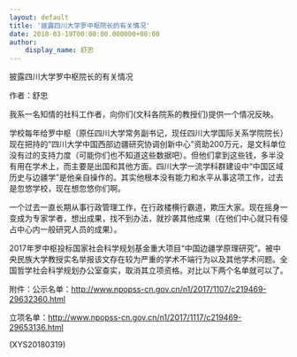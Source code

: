 ```yaml
---
layout: default
title: '披露四川大学罗中枢院长的有关情况'
date: 2018-03-19T00:00:00.000000+08:00
author:
    display_name: 舒忠
---
```


披露四川大学罗中枢院长的有关情况

作者：舒忠

我系一名知情的社科工作者，向你们(文科各院系的教授们)提供一个情况反映。

学校每年给罗中枢（原任四川大学常务副书记，现任四川大学国际关系学院院长）现在把持的“四川大学中国西部边疆研究协调创新中心”资助200万元，是文科单位没有过的支持力度（可能你们也不知道这些数据吧）。但他们拿到这些钱，多半没有用在学术上，而主要是出国和其他方面。四川大学一流学科群建设中“中国区域历史与边疆学”是他亲自操作的。其实他根本没有能力和水平从事这项工作，过去是忽悠学校，现在想忽悠你们啊。

一个过去一直长期从事行政管理工作，在行政楼横行霸道，欺压大家。现在摇身一变成为专家学者，想出成果，找不到办法，就抄袭其他成果（在他们中心就只有侵占中心内一般研究人员的成果）。

2017年罗中枢投标国家社会科学规划基金重大项目“中国边疆学原理研究”。被中央民族大学教授实名举报该文存在较为严重的学术不端行为以及其他学术问题。全国哲学社会科学规划办公室查实，取消其立项资格。对比以下两个名单就可以了。

附件：公示名单：http://www.npopss-cn.gov.cn/n1/2017/1107/c219469-29632360.html

立项名单：http://www.npopss-cn.gov.cn/n1/2017/1117/c219469-29653136.html

(XYS20180319)

